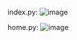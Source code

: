index.py:
![image](https://github.com/tdiascontato/graficospython/assets/98658691/f2636738-77a6-4905-9c5f-4a9c1fdf482e)

home.py:
![image](https://github.com/tdiascontato/graficospython/assets/98658691/a5031ad6-fd1b-4c38-834c-e7f389a08f5d)
